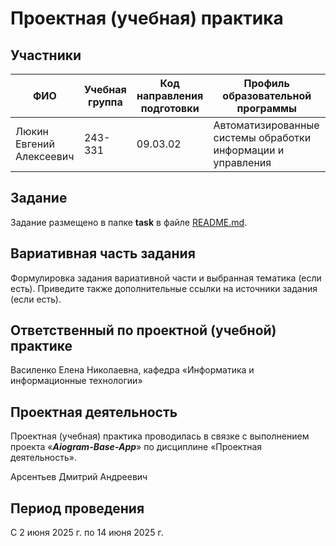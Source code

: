 # Проектная (учебная) практика

## Участники

| ФИО                      | Учебная группа | Код направления подготовки | Профиль образовательной программы |
|--------------------------|----------------|-|-|
| Люкин Евгений Алексеевич | 243-331        |09.03.02|Автоматизированные системы обработки информации и управления|

## Задание

Задание размещено в папке **task** в файле [README.md](task/README.md).

## Вариативная часть задания

Формулировка задания вариативной части и выбранная тематика (если есть). Приведите также дополнительные ссылки на источники задания (если есть).

## Ответственный по проектной (учебной) практике

Василенко Елена Николаевна, кафедра «Информатика и информационные технологии»

## Проектная деятельность

Проектная (учебная) практика проводилась в связке с выполнением проекта «***Aiogram-Base-App***» по дисциплине «Проектная деятельность».

Арсентьев Дмитрий Андреевич

## Период проведения

С 2 июня 2025 г. по 14 июня 2025 г.
